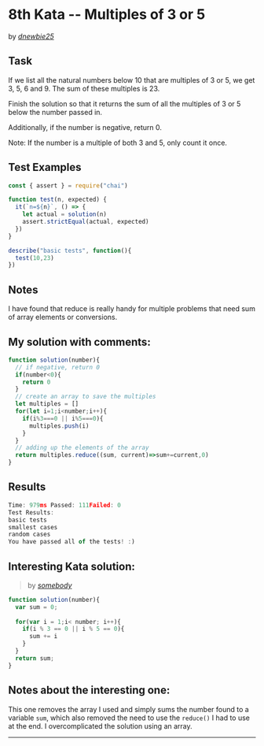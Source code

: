 # 8th Kata -- Multiples of 3 or 5





by *[dnewbie25](https://www.codewars.com/users/dnewbie25)*


## Task

If we list all the natural numbers below 10 that are multiples of 3 or 5, we get 3, 5, 6 and 9. The sum of these multiples is 23.

Finish the solution so that it returns the sum of all the multiples of 3 or 5 below the number passed in.

Additionally, if the number is negative, return 0.

Note: If the number is a multiple of both 3 and 5, only count it once.


## Test Examples

```js
const { assert } = require("chai")

function test(n, expected) {
  it(`n=${n}`, () => {  
    let actual = solution(n)
    assert.strictEqual(actual, expected)
  })
}

describe("basic tests", function(){
  test(10,23)
})
```


## Notes

I have found that reduce is really handy for multiple problems that need sum of array elements or conversions.

## My solution with comments:

```js
function solution(number){
  // if negative, return 0
  if(number<0){
    return 0
  }
  // create an array to save the multiples
  let multiples = []
  for(let i=1;i<number;i++){
    if(i%3===0 || i%5===0){
      multiples.push(i)
    }
  }
  // adding up the elements of the array
  return multiples.reduce((sum, current)=>sum+=current,0)
}
```


## Results

```js
Time: 979ms Passed: 111Failed: 0
Test Results:
basic tests
smallest cases
random cases
You have passed all of the tests! :)

```

## Interesting Kata solution:
> by *[somebody](https://example.com)*

```js
function solution(number){
  var sum = 0;
  
  for(var i = 1;i< number; i++){
    if(i % 3 == 0 || i % 5 == 0){
      sum += i
    }
  }
  return sum;
}
```

## Notes about the interesting one:

This one removes the array I used and simply sums the number found to a variable `sum`, which also removed the need to use the `reduce()` I had to use at the end. I overcomplicated the solution using an array.

---